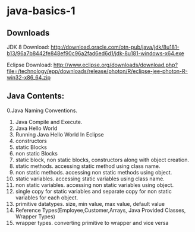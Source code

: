 # java-basics-1

Downloads
------------------------------------------------------
JDK 8 Download:
http://download.oracle.com/otn-pub/java/jdk/8u181-b13/96a7b8442fe848ef90c96a2fad6ed6d1/jdk-8u181-windows-x64.exe

Eclipse Download:
http://www.eclipse.org/downloads/download.php?file=/technology/epp/downloads/release/photon/R/eclipse-jee-photon-R-win32-x86_64.zip

Java Contents:
--------------------------------------------------------

0.Java Naming Conventions.
1. Java Compile and Execute.
2. Java Hello World
3. Running Java Hello World In Eclipse
4. constructors
5. static Blocks
6. non static Blocks
7. static block, non static blocks, constructors along with object creation. 
8. static methods. accessing static method using class name.
9. non static methods. accessing non static methods using object.
10. static variables. accessing static variables using class name.
11. non static variables. accessing non static variables using object.
12. single copy for static variables and separate copy for non static variables for each object.
13. primitive datatypes. size, min value, max value, default value
14. Reference Types(Employee,Customer,Arrays, Java Provided Classes, Wrapper Types)
15. wrapper types. converting primitive to wrapper and vice versa
